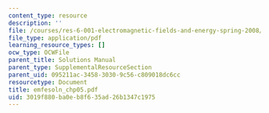 ```yaml
---
content_type: resource
description: ''
file: /courses/res-6-001-electromagnetic-fields-and-energy-spring-2008/3019f880ba0eb8f635ad26b1347c1975_emfesoln_chp05.pdf
file_type: application/pdf
learning_resource_types: []
ocw_type: OCWFile
parent_title: Solutions Manual
parent_type: SupplementalResourceSection
parent_uid: 095211ac-3458-3030-9c56-c809018dc6cc
resourcetype: Document
title: emfesoln_chp05.pdf
uid: 3019f880-ba0e-b8f6-35ad-26b1347c1975
---
```

